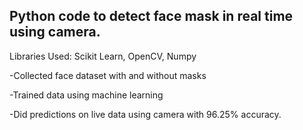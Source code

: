 ## Python code to detect face mask in real time using camera.

Libraries Used: Scikit Learn, OpenCV, Numpy

-Collected face dataset with and without masks

-Trained data using machine learning

-Did predictions on live data using camera with 96.25% accuracy.
